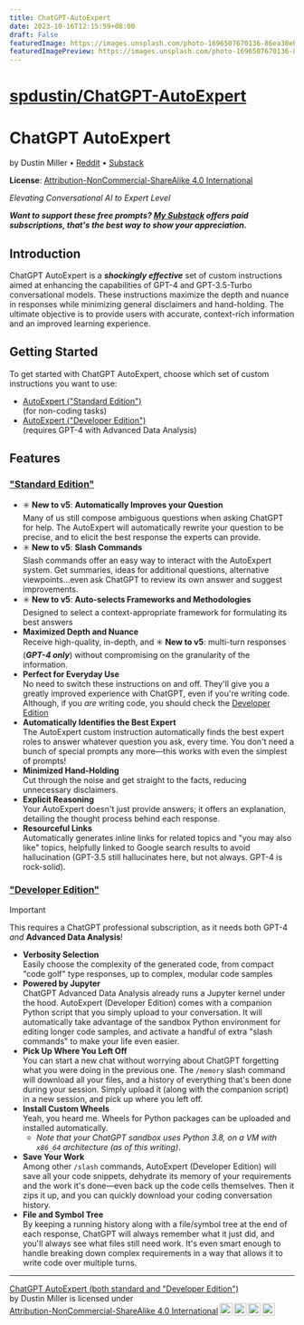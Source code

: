 ```yaml
---
title: ChatGPT-AutoExpert
date: 2023-10-16T12:15:59+08:00
draft: False
featuredImage: https://images.unsplash.com/photo-1696507670136-86ea38eb012b?ixid=M3w0NjAwMjJ8MHwxfHJhbmRvbXx8fHx8fHx8fDE2OTc0Mjk3MjB8&ixlib=rb-4.0.3
featuredImagePreview: https://images.unsplash.com/photo-1696507670136-86ea38eb012b?ixid=M3w0NjAwMjJ8MHwxfHJhbmRvbXx8fHx8fHx8fDE2OTc0Mjk3MjB8&ixlib=rb-4.0.3
---
```


# [spdustin/ChatGPT-AutoExpert](https://github.com/spdustin/ChatGPT-AutoExpert)

# ChatGPT AutoExpert
by Dustin Miller • [Reddit](https://www.reddit.com/u/spdustin) • [Substack](https://spdustin.substack.com)

**License**: [Attribution-NonCommercial-ShareAlike 4.0 International](https://creativecommons.org/licenses/by-nc-sa/4.0/)

_Elevating Conversational AI to Expert Level_

_**Want to support these free prompts? [My Substack](https://spdustin.substack.com) offers paid subscriptions, that's the best way to show your appreciation.**_

## Introduction
ChatGPT AutoExpert is a **_shockingly effective_** set of custom instructions aimed at enhancing the capabilities of GPT-4 and GPT-3.5-Turbo conversational models. These instructions maximize the depth and nuance in responses while minimizing general disclaimers and hand-holding. The ultimate objective is to provide users with accurate, context-rich information and an improved learning experience.

## Getting Started
To get started with ChatGPT AutoExpert, choose which set of custom instructions you want to use:

* [AutoExpert ("Standard Edition")](standard-edition)<br>(for non-coding tasks)
* [AutoExpert ("Developer Edition")](developer-edition)<br>(requires GPT-4 with Advanced Data Analysis)

## Features

### ["Standard Edition"](standard-edition)
- ✳️ **New to v5**: **Automatically Improves your Question**<br>
    Many of us still compose ambiguous questions when asking ChatGPT for help. The AutoExpert will automatically rewrite your question to be precise, and to elicit the best response the experts can provide.
- ✳️ **New to v5**: **Slash Commands**<br>
    Slash commands offer an easy way to interact with the AutoExpert system. Get summaries, ideas for additional questions, alternative viewpoints…even ask ChatGPT to review its own answer and suggest improvements.
- ✳️ **New to v5**: **Auto-selects Frameworks and Methodologies**<br>
    Designed to select a context-appropriate framework for formulating its best answers
- **Maximized Depth and Nuance**<br>
    Receive high-quality, in-depth, and ✳️ **New to v5**: multi-turn responses (_**GPT-4 only**_) without compromising on the granularity of the information.
- **Perfect for Everyday Use**<br>
    No need to switch these instructions on and off. They'll give you a greatly improved experience with ChatGPT, even if you're writing code. Although, if you _are_ writing code, you should check the [Developer Edition](developer-edition)
- **Automatically Identifies the Best Expert**<br>
    The AutoExpert custom instruction automatically finds the best expert roles to answer whatever question you ask, every time. You don't need a bunch of special prompts any more—this works with even the simplest of prompts!
- **Minimized Hand-Holding**<br>
    Cut through the noise and get straight to the facts, reducing unnecessary disclaimers.
- **Explicit Reasoning**<br>
    Your AutoExpert doesn't just provide answers; it offers an explanation, detailing the thought process behind each response.
- **Resourceful Links**<br>
    Automatically generates inline links for related topics and "you may also like" topics, helpfully linked to Google search results to avoid hallucination (GPT-3.5 still hallucinates here, but not always. GPT-4 is rock-solid).

### ["Developer Edition"](developer-edition)

> [!IMPORTANT]
> This requires a ChatGPT professional subscription, as it needs both GPT-4 _and_ **Advanced Data Analysis**!

- **Verbosity Selection**<br>Easily choose the complexity of the generated code, from compact "code golf" type responses, up to complex, modular code samples
- **Powered by Jupyter**<br>ChatGPT Advanced Data Analysis already runs a Jupyter kernel under the hood. AutoExpert (Developer Edition) comes with a companion Python script that you simply upload to your conversation. It will automatically take advantage of the sandbox Python environment for editing longer code samples, and activate a handful of extra "slash commands" to make your life even easier.
- **Pick Up Where You Left Off**<br>You can start a new chat without worrying about ChatGPT forgetting what you were doing in the previous one. The `/memory` slash command will download all your files, and a history of everything that's been done during your session. Simply upload it (along with the companion script) in a new session, and pick up where you left off.
- **Install Custom Wheels**<br>Yeah, you heard me. Wheels for Python packages can be uploaded and installed automatically.
  - *Note that your ChatGPT sandbox uses Python 3.8, on a VM with `x86_64` architecture (as of this writing)*.
- **Save Your Work**<br>Among other `/slash` commands, AutoExpert (Developer Edition) will save all your code snippets, dehydrate its memory of your requirements and the work it's done—even back up the code cells themselves. Then it zips it up, and you can quickly download your coding conversation history.
- **File and Symbol Tree**<br>By keeping a running history along with a file/symbol tree at the end of each response, ChatGPT will always remember what it just did, and you'll always see what files still need work. It's even smart enough to handle breaking down complex requirements in a way that allows it to write code over multiple turns.

---

<p xmlns:cc="http://creativecommons.org/ns#" xmlns:dct="http://purl.org/dc/terms/"><a property="dct:title" rel="cc:attributionURL" href="https://github.com/spdustin/ChatGPT-AutoExpert/">ChatGPT AutoExpert (both standard and "Developer Edition")</a><br/>by <span property="cc:attributionName">Dustin Miller</span> is licensed under <a href="http://creativecommons.org/licenses/by-nc-sa/4.0/?ref=chooser-v1" target="_blank" rel="license noopener noreferrer" style="display:inline-block;">Attribution-NonCommercial-ShareAlike 4.0 International<img style="height:22px!important;margin-left:3px;vertical-align:text-bottom;" src="https://mirrors.creativecommons.org/presskit/icons/cc.svg?ref=chooser-v1"><img style="height:22px!important;margin-left:3px;vertical-align:text-bottom;" src="https://mirrors.creativecommons.org/presskit/icons/by.svg?ref=chooser-v1"><img style="height:22px!important;margin-left:3px;vertical-align:text-bottom;" src="https://mirrors.creativecommons.org/presskit/icons/nc.svg?ref=chooser-v1"><img style="height:22px!important;margin-left:3px;vertical-align:text-bottom;" src="https://mirrors.creativecommons.org/presskit/icons/sa.svg?ref=chooser-v1"></a></p>
